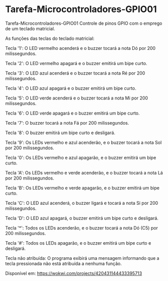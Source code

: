 # Tarefa-Microcontroladores-GPIO01
Tarefa-Microcontroladores-GPIO01
Controle de pinos GPIO com o emprego de um teclado matricial.

As funções das teclas do teclado matricial:

Tecla '1':
O LED vermelho acenderá e o buzzer tocará a nota Dó por 200 milissegundos.

Tecla '2':
O LED vermelho apagará e o buzzer emitirá um bipe curto.

Tecla '3':
O LED azul acenderá e o buzzer tocará a nota Ré por 200 milissegundos.

Tecla '4':
O LED azul apagará e o buzzer emitirá um bipe curto.

Tecla '5':
O LED verde acenderá e o buzzer tocará a nota Mi por 200 milissegundos.

Tecla '6':
O LED verde apagará e o buzzer emitirá um bipe curto.

Tecla '7':
O buzzer tocará a nota Fá por 200 milissegundos.

Tecla '8':
O buzzer emitirá um bipe curto e desligará.

Tecla '9':
Os LEDs vermelho e azul acenderão, e o buzzer tocará a nota Sol por 200 milissegundos.

Tecla '0':
Os LEDs vermelho e azul apagarão, e o buzzer emitirá um bipe curto.

Tecla 'A':
Os LEDs vermelho e verde acenderão, e o buzzer tocará a nota Lá por 200 milissegundos.

Tecla 'B':
Os LEDs vermelho e verde apagarão, e o buzzer emitirá um bipe curto.

Tecla 'C':
O LED azul acenderá, o buzzer ligará e tocará a nota Si por 200 milissegundos.

Tecla 'D':
O LED azul apagará, o buzzer emitirá um bipe curto e desligará.

Tecla '*':
Todos os LEDs acenderão, e o buzzer tocará a nota Dó (C5) por 200 milissegundos.

Tecla '#':
Todos os LEDs apagarão, e o buzzer emitirá um bipe curto e desligará.

Tecla não atribuída:
O programa exibirá uma mensagem informando que a tecla pressionada não está atribuída a nenhuma função.



Disponível em: https://wokwi.com/projects/420431144433395713

